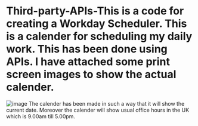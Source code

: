 # Third-party-APIs-This is a code for creating a Workday Scheduler. This is a calender for scheduling my daily work. This has been done using APIs. I have attached some print screen images to show the actual calender.
![image](https://github.com/maitradebasis/Third-party-APIs-/assets/150193426/6d8e70ee-07bf-478f-9303-0e8bd49cfa84)
The calender has been made in such a way that it will show the current date. Moreover the calender will show usual office hours in the UK which is 9.00am till 5.00pm.
